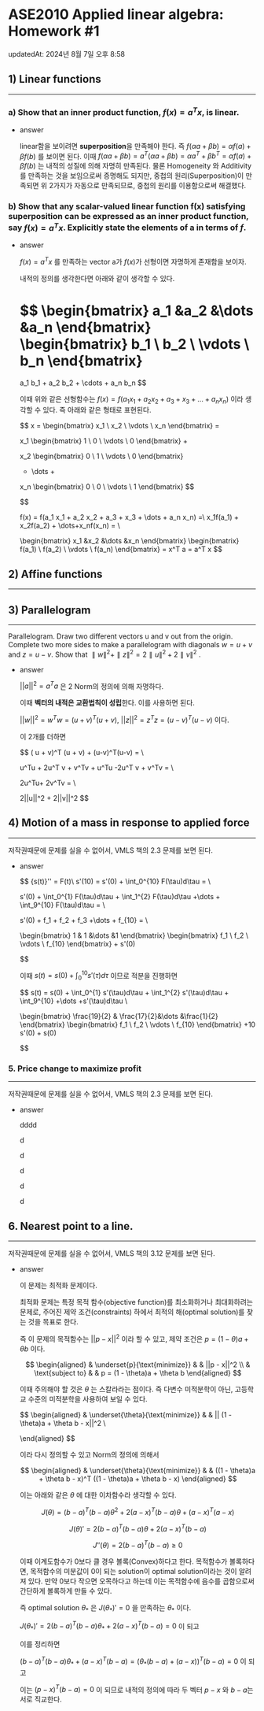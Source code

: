 # ASE2010 Applied linear algebra: Homework #1

updatedAt: 2024년 8월 7일 오후 8:58

## 1) Linear functions

---

### a) Show that an inner product function, $f(x) = a^T x$, is linear.

- answer
    
    linear함을 보이려면 **superposition**을 만족해야 한다. 즉 $f(\alpha a + \beta b) = \alpha f(a) + \beta f(b)$ 를 보이면 된다. 이때 $f(\alpha a + \beta b) = a^T(\alpha a + \beta b) = \alpha a^T + \beta b^T = \alpha f(a) + \beta f(b)$ 는 내적의 성질에 의해 자명히 만족된다. 물론 Homogeneity 와 Additivity 를 만족하는 것을 보임으로써 증명해도 되지만, 중첩의 원리(Superposition)이 만족되면 위 2가지가 자동으로 만족되므로, 중첩의 원리를 이용함으로써 해결했다. 
    

### b) Show that any scalar-valued linear function f(x) satisfying superposition can be expressed as an inner product function, say $f(x) = a^T x$. Explicitly state the elements of a in terms of $f$.

- answer
    
    $f(x) = a^T x$ 를 만족하는 vector a가 $f(x)$가 선형이면 자명하게 존재함을 보이자.
    
    내적의 정의를 생각한다면 아래와 같이 생각할 수 있다.
    
    $$
    \begin{bmatrix}
    a_1 &a_2 &\dots &a_n
    \end{bmatrix}
    \begin{bmatrix}
    b_1 \\
    b_2 \\
    \vdots \\
    b_n
    \end{bmatrix}
    =
    a_1 b_1 + a_2 b_2 + \cdots + a_n b_n
    $$
    
    이때 위와 같은 선형함수는 $f(x) = f(a_1 x_1 + a_2 x_2 + a_3 + x_3 + \dots + a_n x_n)$ 이라 생각할 수 있다.  즉 아래와 같은 형태로 표현된다.
    
    $$
    x = \begin{bmatrix}
    x_1 \\
    x_2 \\
    \vdots \\
    x_n
    \end{bmatrix} =
    
    x_1 
    \begin{bmatrix}
    1 \\
    0 \\
    \vdots \\
    0
    \end{bmatrix} +
    
    x_2 
    \begin{bmatrix}
    0 \\
    1 \\
    \vdots \\
    0
    \end{bmatrix} 
    
    + \dots + 
    
    x_n 
    \begin{bmatrix}
    0 \\
    0 \\
    \vdots \\
    1
    \end{bmatrix} 
    $$
    
    $$
    
    f(x) = f(a_1 x_1 + a_2 x_2 + a_3 + x_3 + \dots + a_n x_n) =\\ x_1f(a_1) + x_2f(a_2) + \dots+x_nf(x_n) = \\
    
    \begin{bmatrix}
    x_1 &x_2 &\dots &x_n
    \end{bmatrix}
    \begin{bmatrix}
    f(a_1) \\
    f(a_2) \\
    \vdots \\
    f(a_n)
    \end{bmatrix}
    = x^T a = a^T x
    $$
    

## 2) Affine functions

---

## 3) Parallelogram

---

Parallelogram. Draw two different vectors u and v out from the origin. Complete two
more sides to make a parallelogram with diagonals $w = u + v$ and $z = u − v$. Show
that $∥w∥^2 + ∥z∥^2 = 2∥u∥^2 + 2∥v∥^2$
.

- answer
    
    $||a||^2 =  a^T a$ 은 2 Norm의 정의에 의해 자명하다. 
    
    이때 **벡터의 내적은 교환법칙이 성립**한다. 이를 사용하면 된다. 
    
    $||w||^2 = w^T w = ( u + v)^T (u + v)$, $||z||^2 = z^T z = (u-v)^T(u-v)$ 이다. 
    
    이 2개를 더하면
    
    $$
    ( u + v)^T (u + v) +  (u-v)^T(u-v) = \\ 
    
    u^Tu + 2u^T v + v^Tv +  u^Tu -2u^T v + v^Tv = \\
    
    2u^Tu+ 2v^Tv = \\
    
    2||u||^2 + 2||v||^2 
    $$
    

## 4) Motion of a mass in response to applied force

---

저작권때문에 문제를 실을 수 없어서, VMLS 책의 2.3 문제를 보면 된다. 

- answer
    
    $$
    {s(t)}'' = F(t)\\
    s'(10) = s'(0) + \int_0^{10} F(\tau)d\tau = \\
    
     s'(0) + \int_0^{1} F(\tau)d\tau + \int_1^{2} F(\tau)d\tau +\dots + 
    \int_9^{10} F(\tau)d\tau = 
    \\
    
     s'(0) + f_1 + f_2 + f_3 +\dots + f_{10} = \\
    
    \begin{bmatrix}
    1 & 1 &\dots &1
    \end{bmatrix}
    \begin{bmatrix}
    f_1 \\
    f_2 \\
    \vdots \\
    f_{10}
    \end{bmatrix} + s'(0)
    
    $$
    
    이때 $s(t) = s(0) +  \int_0^{10} {s}'(\tau)d\tau$ 이므로 적분을 진행하면 
    
    $$
    s(t) =  s(0) + \int_0^{1} s'(\tau)d\tau  + \int_1^{2} s'(\tau)d\tau  + \int_9^{10} +\dots +s'(\tau)d\tau  \\ 
    
    \begin{bmatrix}
    \frac{19}{2} & \frac{17}{2}&\dots &\frac{1}{2}
    \end{bmatrix}
    \begin{bmatrix}
    f_1 \\
    f_2 \\
    \vdots \\
    f_{10}
    \end{bmatrix} +10 s'(0) + s(0)
    
    $$
    

### 5.  Price change to maximize profit

---

저작권때문에 문제를 실을 수 없어서, VMLS 책의 2.3 문제를 보면 된다. 

- answer
    
    dddd
    
    d
    
    d
    
    d
    
    d
    
    d
    

## 6. Nearest point to a line.

---

저작권때문에 문제를 실을 수 없어서, VMLS 책의 3.12 문제를 보면 된다. 

- answer
    
    이 문제는 최적화 문제이다. 
    
    최적화 문제는 특정 목적 함수(objective function)를 최소화하거나 최대화하려는 문제로, 주어진 제약 조건(constraints) 하에서 최적의 해(optimal solution)를 찾는 것을 목표로 한다.  
    
    즉 이 문제의 목적함수는 $||p-x||^2$ 이라 할 수 있고, 제약 조건은 $p = (1- \theta)a + \theta b$ 이다.  
    
    $$
    \begin{aligned}
    & \underset{p}{\text{minimize}}
    & & ||p - x||^2 \\
    & \text{subject to}
    & & p = (1 - \theta)a + \theta b
    \end{aligned}
    $$
    
    이때 주의해야 할 것은 $\theta$ 는 스칼라라는 점이다. 즉 다변수 미적분학이 아닌, 고등학교 수준의 미적분학을 사용하여 보일 수 있다.  
    
    $$
    \begin{aligned}
    & \underset{\theta}{\text{minimize}}
    & & || (1 - \theta)a + \theta b - x||^2 \\
    
    \end{aligned}
    $$
    
    이라 다시 정의할 수 있고 Norm의 정의에 의해서 
    
    $$
    \begin{aligned}
    & \underset{\theta}{\text{minimize}}
    & &
    ((1 - \theta)a + \theta b - x)^T ((1 - \theta)a + \theta b - x) \end{aligned}
    $$
    
    이는 아래와 같은 $\theta$ 에 대한 이차함수라 생각할 수 있다.
    
    $$
    J(\theta) = (b-a)^T (b-a) {\theta}^2 + 2(a-x)^T(b-a)\theta + (a-x)^T (a-x)   
    $$
    
    $$
    {J(\theta)}' = 2(b-a)^T(b-a)\theta + 2(a-x)^T(b-a)
    $$
    
    $$
    {{J}''(\theta)} =2(b-a)^T(b-a) \geq 0
    $$
    
    이때 이계도함수가 0보다 클 경우 볼록(Convex)하다고 한다. 목적함수가 볼록하다면, 목적함수의 미분값이 0이 되는 solution이 optimal solution이라는 것이 알려져 있다. 만약 0보다 작으면 오목하다고 하는데 이는 목적함수에 음수를 곱함으로써 간단하게 볼록하게 만들 수 있다. 
    
    즉 optimal solution $\theta_*$ 은 ${J}{(\theta_*)}' = 0$ 을 만족하는 $\theta_*$ 이다. 
    
    ${J(\theta_*)}' = 2(b-a)^T(b-a)\theta_* + 2(a-x)^T(b-a) = 0$ 이 되고
    
    이를 정리하면
    
    $(b-a)^T(b-a)\theta_* + (a-x)^T(b-a) = (\theta_* (b-a) + (a-x))^T (b-a) = 0$ 이 되고 
    
    이는 $(p-x)^T(b-a) =0$ 이 되므로 내적의 정의에 따라 두 벡터 $p-x$ 와 $b-a$는 서로 직교한다.
